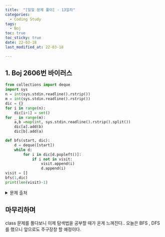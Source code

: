 ```yaml
---
title:  "[일일 문제 풀이] - 13일차"
categories:
  - Coding Study
tags:
  - Boj
toc: true
toc_sticky: true 
date: 22-03-18
last_modified_at: 22-03-18

---
```

## 1. Boj 2606번 바이러스
```python
from collections import deque
import sys
n = int(sys.stdin.readline().rstrip())
m = int(sys.stdin.readline().rstrip())
dic = {}
for i in range(n):
    dic[i+1] = set()
for _ in range(m):
    a,b =map(int, sys.stdin.readline().rstrip().split())
    dic[a].add(b)
    dic[b].add(a)

def bfs(start, dic):
    d = deque([start])
    while d:
        for i in dic[d.popleft()]:
            if i not in visit:
                visit.append(i)
                d.append(i)
visit = []
bfs(1,dic)
print(len(visit)-1)
```
<details>
<summary>문제 출처</summary>
<div markdown="1">       

[2606번](https://www.acmicpc.net/problem/2606)

</div>
</details>



## 마무리하며
class 문제를 풀다보니 이제 탐색법을 공부할 때가 온게 느껴진다.. 오늘은 BFS , DFS 를 했으니 앞으로도 주구장창 할 예정이다.
